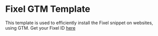# Fixel GTM Template

This template is used to efficiently install the Fixel snippet on websites, using GTM.
Get your Fixel ID [here](https://my.fixel.ai)